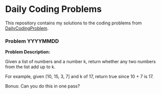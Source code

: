 # Daily Coding Problems

This repository contains my solutions to the coding problems from [DailyCodingProblem](https://www.dailycodingproblem.com/).

### Problem YYYYMMDD

**Problem Description:**

Given a list of numbers and a number k, return whether any two numbers from the list add up to k.

For example, given [10, 15, 3, 7] and k of 17, return true since 10 + 7 is 17.

Bonus: Can you do this in one pass?

